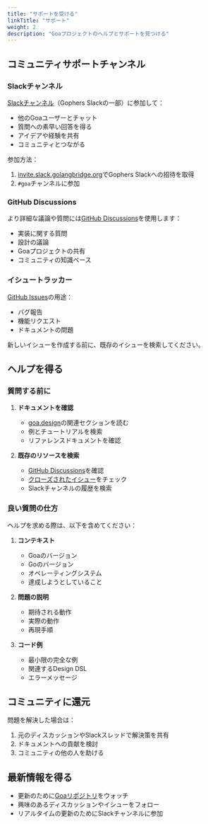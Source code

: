 ```yaml
---
title: "サポートを受ける"
linkTitle: "サポート"
weight: 2
description: "Goaプロジェクトのヘルプとサポートを見つける"
---
```


## コミュニティサポートチャンネル

### Slackチャンネル

[Slackチャンネル](https://gophers.slack.com/messages/goa/)（Gophers Slackの一部）に参加して：
- 他のGoaユーザーとチャット
- 質問への素早い回答を得る
- アイデアや経験を共有
- コミュニティとつながる

参加方法：
1. [invite.slack.golangbridge.org](https://invite.slack.golangbridge.org)でGophers Slackへの招待を取得
2. `#goa`チャンネルに参加

### GitHub Discussions

より詳細な議論や質問には[GitHub Discussions](https://github.com/goadesign/goa/discussions)を使用します：
- 実装に関する質問
- 設計の議論
- Goaプロジェクトの共有
- コミュニティの知識ベース

### イシュートラッカー

[GitHub Issues](https://github.com/goadesign/goa/issues)の用途：
- バグ報告
- 機能リクエスト
- ドキュメントの問題

新しいイシューを作成する前に、既存のイシューを検索してください。

## ヘルプを得る

### 質問する前に

1. **ドキュメントを確認**
   - [goa.design](https://goa.design)の関連セクションを読む
   - 例とチュートリアルを検索
   - リファレンスドキュメントを確認

2. **既存のリソースを検索**
   - [GitHub Discussions](https://github.com/goadesign/goa/discussions)を確認
   - [クローズされたイシュー](https://github.com/goadesign/goa/issues?q=is%3Aissue+is%3Aclosed)をチェック
   - Slackチャンネルの履歴を検索

### 良い質問の仕方

ヘルプを求める際は、以下を含めてください：

1. **コンテキスト**
   - Goaのバージョン
   - Goのバージョン
   - オペレーティングシステム
   - 達成しようとしていること

2. **問題の説明**
   - 期待される動作
   - 実際の動作
   - 再現手順

3. **コード例**
   - 最小限の完全な例
   - 関連するDesign DSL
   - エラーメッセージ

## コミュニティに還元

問題を解決した場合は：

1. 元のディスカッションやSlackスレッドで解決策を共有
2. ドキュメントへの貢献を検討
3. コミュニティの他の人を助ける

## 最新情報を得る

- 更新のために[Goaリポジトリ](https://github.com/goadesign/goa)をウォッチ
- 興味のあるディスカッションやイシューをフォロー
- リアルタイムの更新のためにSlackチャンネルに参加 